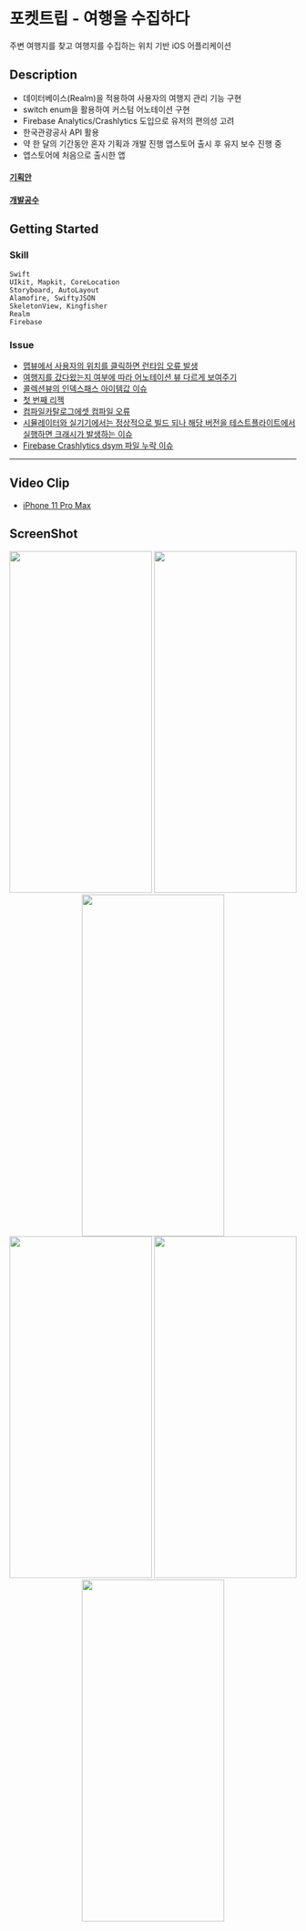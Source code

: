 # 포켓트립 - 여행을 수집하다

주변 여행지를 찾고 여행지를 수집하는 위치 기반 iOS 어플리케이션

## Description

- 데이터베이스(Realm)을 적용하여 사용자의 여행지 관리 기능 구현
- switch enum을 활용하여 커스텀 어노테이션 구현
- Firebase Analytics/Crashlytics 도입으로 유저의 편의성 고려
- 한국관광공사 API 활용
- 약 한 달의 기간동안 혼자 기획과 개발 진행
앱스토어 출시 후 유지 보수 진행 중
- 앱스토어에 처음으로 출시한 앱

#### [기획안](https://maze-mozzarella-6e5.notion.site/c4afe84b8d084560a152ad8b480c2fa3)
#### [개발공수](https://maze-mozzarella-6e5.notion.site/8ead788b3ea940b0a4cb1aade1a17555)

## Getting Started

### Skill

    Swift
    UIkit, Mapkit, CoreLocation
    Storyboard, AutoLayout
    Alamofire, SwiftyJSON
    SkeletonView, Kingfisher
    Realm
    Firebase

### Issue

- [맵뷰에서 사용자의 위치를 클릭하면 런타임 오류 발생](https://github.com/Daltonicc/PocketTripApp/issues/1)
- [여행지를 갔다왔는지 여부에 따라 어노테이션 뷰 다르게 보여주기](https://github.com/Daltonicc/PocketTripApp/issues/2)
- [콜렉션뷰의 인덱스패스 아이템값 이슈](https://github.com/Daltonicc/PocketTripApp/issues/3)
- [첫 번째 리젝](https://github.com/Daltonicc/PocketTripApp/issues/4)
- [컴파일카탈로그에셋 컴파일 오류](https://github.com/Daltonicc/PocketTripApp/issues/5)
- [시뮬레이터와 실기기에서는 정상적으로 빌드 되나 해당 버전을 테스트플라이트에서 실행하면 크래시가 발생하는 이슈](https://github.com/Daltonicc/PocketTripApp/issues/6)
- [Firebase Crashlytics dsym 파일 누락 이슈](https://daltonic.tistory.com/26)
  
*****

## Video Clip

* [iPhone 11 Pro Max](https://www.youtube.com/watch?v=3NVXowmG8aQ)

## ScreenShot
<div markdown="1">  
    <div align = "center">
    <img src="https://user-images.githubusercontent.com/87598209/156913778-c13217fa-bf49-430d-a14a-982ff73075b6.png" width="250px" height="600px"></img>
    <img src="https://user-images.githubusercontent.com/87598209/156913706-4386e05b-b3ae-4f17-99ea-16e412fed797.png" width="250px" height="600px"></img>
    <img src="https://user-images.githubusercontent.com/87598209/156913724-fdab83cd-43b0-4353-9640-c2fbd8b57548.png" width="250px" height="600px"></img>
</div>
<div markdown="1">  
    <div align = "center">
    <img src="https://user-images.githubusercontent.com/87598209/156913756-46422978-7faf-44c1-bcf6-88c3f3532e2b.png" width="250px" height="600px"></img>
    <img src="https://user-images.githubusercontent.com/87598209/156913740-b1dab04b-9ab1-4421-9f16-79095308e6f1.png" width="250px" height="600px"></img>
    <img src="https://user-images.githubusercontent.com/87598209/156913747-6d27e3c4-a218-4a7a-b0ed-4e6214442f0d.png" width="250px" height="600px"></img>
</div>
